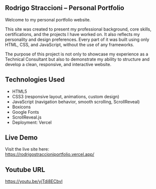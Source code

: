 ## Rodrigo Straccioni – Personal Portfolio

Welcome to my personal portfolio website.

This site was created to present my professional background, core skills, certifications, and the projects I have worked on. It also reflects my personality and design preferences. Every part of it was built using only HTML, CSS, and JavaScript, without the use of any frameworks.

The purpose of this project is not only to showcase my experience as a Technical Consultant but also to demonstrate my ability to structure and develop a clean, responsive, and interactive website.

## Technologies Used

- HTML5  
- CSS3 (responsive layout, animations, custom design)  
- JavaScript (navigation behavior, smooth scrolling, ScrollReveal)  
- Boxicons  
- Google Fonts  
- ScrollReveal.js  
- Deployment: Vercel

## Live Demo

Visit the live site here:  
https://rodrigostraccioniportfolio.vercel.app/


## Youtube URL
https://youtu.be/yjTdi8ECbvI
